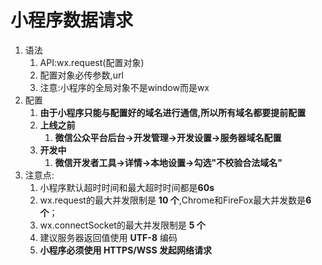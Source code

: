 # 小程序数据请求

1. 语法
   1. API:wx.request(配置对象)
   2. 配置对象必传参数,url
   3. 注意:小程序的全局对象不是window而是wx
2. 配置
   1. **由于小程序只能与配置好的域名进行通信,所以所有域名都要提前配置**
   2. **上线之前**
      1. **微信公众平台后台->开发管理->开发设置->服务器域名配置**
   3. **开发中**
      1. **微信开发者工具->详情->本地设置->勾选"不校验合法域名"**
3. 注意点:
   1. 小程序默认超时时间和最大超时时间都是**60s**
   2. wx.request的最大并发限制是 **10 个**,Chrome和FireFox最大并发数是**6个**；
   3. wx.connectSocket的最大并发限制是 **5 个**
   4. 建议服务器返回值使用 **UTF-8** 编码
   5. **小程序必须使用 HTTPS/WSS 发起网络请求**

